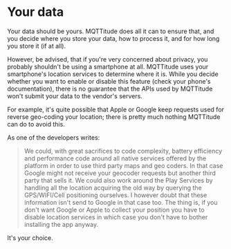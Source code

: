 # Your data

Your data should be yours. MQTTitude does all it can to ensure that,
and you decide where you store your data, how to process it, and for
how long you store it (if at all).

However, be advised, that if you're very concerned about privacy,
you probably shouldn't be using a smartphone at all. MQTTitude uses
your smartphone's location services to determine where it is. While
you decide whether you want to enable or disable this feature (check
your phone's documentation), there is no guarantee that the APIs used
by MQTTitude won't submit your data to the vendor's servers.

For example, it's quite possible that Apple or Google keep requests
used for reverse geo-coding your location; there is pretty much
nothing MQTTitude can do to avoid this.

As one of the developers writes:

> We could, with great sacrifices to code complexity, battery efficiency and
> performance code around all native services offered by the platform in order
> to use third party maps and geo coders. In that case Google might not receive
> your geocoder requests but another third party that sells it. We could also
> work around the Play Services by handling all the location acquiring the old
> way by querying the GPS/WIFI/Cell positioning ourselves.  I however doubt
> that these information isn't send to Google in that case too. The thing is,
> if you don't want Google or Apple to collect your position you have to
> disable location services in which case you don't have to bother installing
> the app anyway.

It's your choice.
